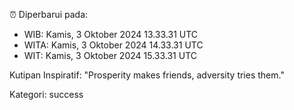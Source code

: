 ⏰ Diperbarui pada:
- WIB: Kamis, 3 Oktober 2024 13.33.31 UTC
- WITA: Kamis, 3 Oktober 2024 14.33.31 UTC
- WIT: Kamis, 3 Oktober 2024 15.33.31 UTC

Kutipan Inspiratif:
"Prosperity makes friends, adversity tries them."


Kategori: success

